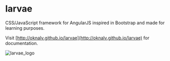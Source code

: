 # larvae

CSS/JavaScript framework for AngularJS inspired in Bootstrap and made for learning purposes.

Visit [http://oknalv.github.io/larvae](http://oknalv.github.io/larvae) for documentation.

![larvae_logo](http://oknalv.github.io/larvae/img/larvae.png)